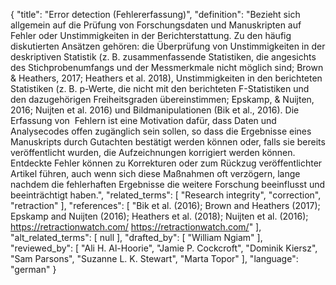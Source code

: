 {
    "title": "Error detection (Fehlererfassung)",
    "definition": "Bezieht sich allgemein auf die Prüfung von Forschungsdaten und Manuskripten auf Fehler oder Unstimmigkeiten in der Berichterstattung. Zu den häufig diskutierten Ansätzen gehören: die Überprüfung von Unstimmigkeiten in der deskriptiven Statistik (z. B. zusammenfassende Statistiken, die angesichts des Stichprobenumfangs und der Messmerkmale nicht möglich sind; Brown & Heathers, 2017; Heathers et al. 2018), Unstimmigkeiten in den berichteten Statistiken (z. B. p-Werte, die nicht mit den berichteten F-Statistiken und den dazugehörigen Freiheitsgraden übereinstimmen; Epskamp, & Nuijten, 2016; Nuijten et al. 2016) und Bildmanipulationen (Bik et al., 2016). Die Erfassung von  Fehlern ist eine Motivation dafür, dass Daten und Analysecodes offen zugänglich sein sollen, so dass die Ergebnisse eines Manuskripts durch Gutachten bestätigt werden können oder, falls sie bereits veröffentlicht wurden, die Aufzeichnungen korrigiert werden können. Entdeckte Fehler können zu Korrekturen oder zum Rückzug veröffentlichter Artikel führen, auch wenn sich diese Maßnahmen oft verzögern, lange nachdem die fehlerhaften Ergebnisse die weitere Forschung beeinflusst und beeinträchtigt haben.",
    "related_terms": [
        "Research integrity",
        "correction",
        "retraction"
    ],
    "references": [
        "Bik et al. (2016); Brown and Heathers (2017); Epskamp and Nuijten (2016); Heathers et al. (2018); Nuijten et al. (2016); https://retractionwatch.com/ https://retractionwatch.com/"
    ],
    "alt_related_terms": [
        null
    ],
    "drafted_by": [
        "William Ngiam"
    ],
    "reviewed_by": [
        "Ali H. Al-Hoorie",
        "Jamie P. Cockcroft",
        "Dominik Kiersz",
        "Sam Parsons",
        "Suzanne L. K. Stewart",
        "Marta Topor"
    ],
    "language": "german"
}